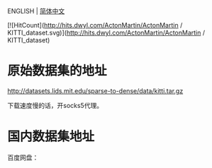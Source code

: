 ENGLISH | [简体中文](./README.md)

[![HitCount](http://hits.dwyl.com/ActonMartin/ActonMartin / KITTI_dataset.svg)](http://hits.dwyl.com/ActonMartin/ActonMartin / KITTI_dataset)

# 原始数据集的地址
http://datasets.lids.mit.edu/sparse-to-dense/data/kitti.tar.gz

下载速度慢的话，开socks5代理。

# 国内数据集地址
百度网盘：